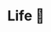 ---
title: 'Life 💃'
description: 'Rice and salt, this is life - finding life partner, raising kids, cooking meals, playing games, and nurturing great friendships on the couch'
---